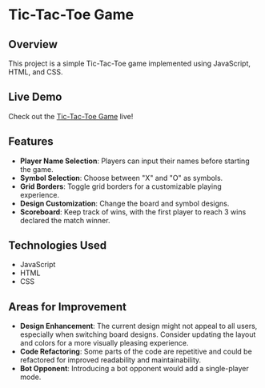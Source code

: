 # Tic-Tac-Toe Game

## Overview

This project is a simple Tic-Tac-Toe game implemented using JavaScript, HTML, and CSS.

## Live Demo

Check out the [Tic-Tac-Toe Game](https://douglasmnegri.github.io/tic-tac-toe/) live!

## Features

- **Player Name Selection**: Players can input their names before starting the game.
- **Symbol Selection**: Choose between "X" and "O" as symbols.
- **Grid Borders**: Toggle grid borders for a customizable playing experience.
- **Design Customization**: Change the board and symbol designs.
- **Scoreboard**: Keep track of wins, with the first player to reach 3 wins declared the match winner.

## Technologies Used

- JavaScript
- HTML
- CSS

## Areas for Improvement

- **Design Enhancement**: The current design might not appeal to all users, especially when switching board designs. Consider updating the layout and colors for a more visually pleasing experience.
- **Code Refactoring**: Some parts of the code are repetitive and could be refactored for improved readability and maintainability.
- **Bot Opponent**: Introducing a bot opponent would add a single-player mode.

